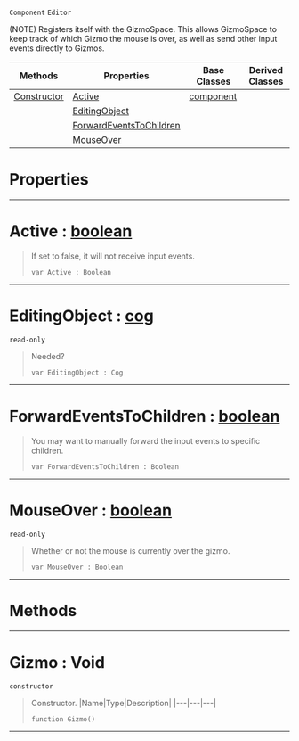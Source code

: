  `Component` `Editor`



(NOTE) Registers itself with the GizmoSpace. This allows GizmoSpace to keep track of which Gizmo the mouse is over, as well as send other input events directly to Gizmos.

|Methods|Properties|Base Classes|Derived Classes|
|---|---|---|---|
|[ Constructor](gizmo.md#gizmo-void)|[ Active](gizmo.md#active-zilch-engine-docum)|[component](component.md)| |
| |[ EditingObject](gizmo.md#editingobject-zilch-engin)| | |
| |[ ForwardEventsToChildren](gizmo.md#forwardeventstochildren)| | |
| |[ MouseOver](gizmo.md#mouseover-zilch-engine-do)| | |


 #  Properties


---  
 #  Active : [boolean](../nada_base_types/boolean.md)

> If set to false, it will not receive input events.
> ```TS:Nada
> var Active : Boolean


---  
 #  EditingObject : [cog](cog.md)

 `read-only`

> Needed?
> ```TS:Nada
> var EditingObject : Cog


---  
 #  ForwardEventsToChildren : [boolean](../nada_base_types/boolean.md)

> You may want to manually forward the input events to specific children.
> ```TS:Nada
> var ForwardEventsToChildren : Boolean


---  
 #  MouseOver : [boolean](../nada_base_types/boolean.md)

 `read-only`

> Whether or not the mouse is currently over the gizmo.
> ```TS:Nada
> var MouseOver : Boolean


---  
 #  Methods


---  
 #  Gizmo : Void

 `constructor`

> Constructor.
> |Name|Type|Description|
> |---|---|---|
> ```TS:Nada
> function Gizmo()
> ``` 


---  
 

 
